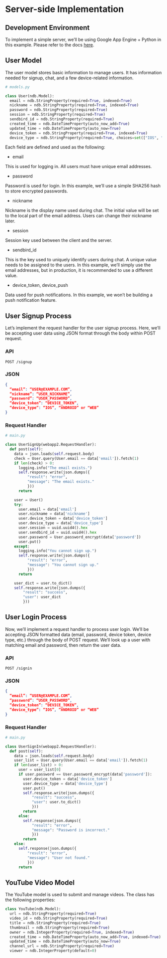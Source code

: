 # Server-side Implementation

## Development Environment
To implement a simple server, we’ll be using Google App Engine + Python in this example. Please refer to the docs [here](https://cloud.google.com/appengine/docs/python/).

## User Model
The user model stores basic information to manage users. It has information needed for signup, chat, and a few device-related information.

```python
# models.py

class User(ndb.Model):
  email = ndb.StringProperty(required=True, indexed=True)
  nickname = ndb.StringProperty(required=True, indexed=True)
  password = ndb.StringProperty(required=True)
  session = ndb.StringProperty(required=True)
  sendbird_id = ndb.StringProperty(required=True)
  created_time = ndb.DateTimeProperty(auto_now_add=True)
  updated_time = ndb.DateTimeProperty(auto_now=True)
  device_token = ndb.StringProperty(required=True, indexed=True)
  device_type = ndb.StringProperty(required=True, choices=set(["IOS", "ANDROID", "WEB"]))
```

Each field are defined and used as the following:
* email

This is used for logging in. All users must have unique email addresses.

* password

 Password is used for login. In this example, we’ll use a simple SHA256 hash to store encrypted passwords.

* nickname

 Nickname is the display name used during chat. The initial value will be set to the local part of the email address. Users can change their nickname later.

* session

 Session key used between the client and the server.

* sendbird_id

 This is the key used to uniquely identify users during chat. A unique value needs to be assigned to the users. In this example, we’ll simply use the email addresses, but in production, it is recommended to use a different value.

* device_token, device_push

 Data used for push notifications. In this example, we won’t be building a push notification feature.

## User Signup Process
Let’s implement the request handler for the user signup process. Here, we’ll be accepting user data using JSON format through the body within POST request.

### API
```
POST /signup
```

### JSON
```json
{
  “email”: “USER@EXAMPLE.COM”,
  “nickname”: “USER_NICKNAME”,
  “password”: “USER_PASSWORD”,
  “device_token”: “DEVICE_TOKEN”,
  “device_type”: “IOS”, “ANDROID” or “WEB”
}
```

### Request Handler
```python
# main.py

class UserSignUp(webapp2.RequestHandler):
  def post(self):
    data = json.loads(self.request.body)
    check = User.query(User.email == data['email']).fetch(1)
    if len(check) > 0:
      logging.info("The email exists.")
      self.response.write(json.dumps({
          "result": "error",
          "message": "The email exists."
          }))
      return

    user = User()
    try:
      user.email = data['email']
      user.nickname = data['nickname']
      user.device_token = data['device_token']
      user.device_type = data['device_type']
      user.session = uuid.uuid4().hex
      user.sendbird_id = uuid.uuid4().hex
      user.password = User.password_encrypt(data['password'])
      user.put()
    except:
      logging.info("You cannot sign up.")
      self.response.write(json.dumps({
          "result": "error",
          "message": "You cannot sign up."
          }))
      return

    user_dict = user.to_dict()
    self.response.write(json.dumps({
        "result": "success",
        "user": user_dict
        }))
```

## User Login Process
Now, we’ll implement a request handler to process user login. We’ll be accepting JSON formatted data (email, password, device token, device type, etc.) through the body of POST request. We’ll look up a user with matching email and password, then return the user data.

### API
```
POST /signin
```

### JSON
```json
{
  “email”: “USER@EXAMPLE.COM”,
  “password”: “USER_PASSWORD”,
  “device_token”: “DEVICE_TOKEN”,
  “device_type”: “IOS”, “ANDROID” or “WEB”
}
```

### Request Handler
```python
# main.py

class UserSignIn(webapp2.RequestHandler):
  def post(self):
    data = json.loads(self.request.body)
    user_list = User.query(User.email == data['email']).fetch(1)
    if len(user_list) > 0:
      user = user_list[0]
      if user.password == User.password_encrypt(data['password']):
        user.device_token = data['device_token']
        user.device_type = data['device_type']
        user.put()
        self.response.write(json.dumps({
            "result": "success",
            "user": user.to_dict()
            }))
        return
      else:
        self.response(json.dumps({
            "result": "error",
            "message": "Password is incorrect."
            }))
        return
    else:
      self.response(json.dumps({
          "result": "error",
          "message": "User not found."
          }))
      return
```

## YouTube Video Model
The YouTube model is used to submit and manage videos. The class has the following properties:

```python
class YouTube(ndb.Model):
  url = ndb.StringProperty(required=True)
  video_id = ndb.StringProperty(required=True)
  title = ndb.StringProperty(required=True)
  thumbnail = ndb.StringProperty(required=True)
  owner = ndb.IntegerProperty(required=True, indexed=True)
  created_time = ndb.DateTimeProperty(auto_now_add=True, indexed=True)
  updated_time = ndb.DateTimeProperty(auto_now=True)
  channel_url = ndb.StringProperty(required=True)
  viewer = ndb.IntegerProperty(default=0)
```
